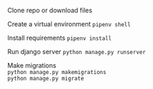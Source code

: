 Clone repo or download files

Create a virtual environment 
`pipenv shell`

Install requirements
`pipenv install`

Run django server
`python manage.py runserver`

Make migrations  
`python manage.py makemigrations`  
`python manage.py migrate`  
